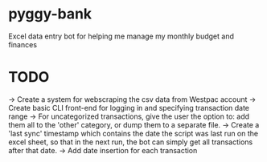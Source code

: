# pyggy-bank
Excel data entry bot for helping me manage my monthly budget and finances

# TODO
-> Create a system for webscraping the csv data from Westpac account
-> Create basic CLI front-end for logging in and specifying transaction date range
-> For uncategorized transactions, give the user the option to: add them all to the 'other' category, or dump them to a separate file.
-> Create a 'last sync' timestamp which contains the date the script was last run on the excel sheet, so that in the next run, the bot can simply get all transactions after that date.
-> Add date insertion for each transaction
